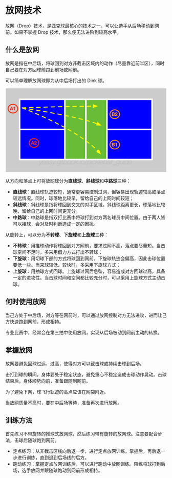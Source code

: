 # 放网技术

放网（Drop）技术，是匹克球最核心的技术之一，可以让选手从后场移动到网前。如果不掌握 Drop 技术，那么便无法进阶到较高水平。

## 什么是放网

放网是指在中后场，将球回到对方非截击区域内的动作（尽量靠近前半区），同时自己要在对方回球前跑到前场或网前。

可以简单理解放网球即为从中后场打出的 Dink 球。

![三种放网线路](_images/drop-target.png)

从方向和落点上可将放网球分为**直线球**、**斜线球**和**中路球**三种：

* **直线球**：直线球轨迹较短，通常更容易控制过网，但容易出现轨迹较高或落点较远情况。同时，球落地比较早，留给自己的上网时间较短；
* **斜线球**：斜线球是指将球回到交叉的对手区域。斜线球距离更长，球落地比较晚，留给自己的上网时间更充分。
* **中路球**：中路球是指双打比赛中将球打到对方两名球员中间位置。由于两人皆可以接球，会对及时判断造成一定的困扰。

从旋转上，可以分为**不转球**、**下旋球**和**上旋球**三种：

* **不转球**：用推球动作将球回到对方网前，要求过网不高，落点要尽量短。当击球空间不足时，多采用借力方式打出不转球；
* **下旋球**：用切球下部的方式将球回到网前。下旋球轨迹会偏高，因此击球位置要低一些。当来球较低、较快时，多采用下旋球方式；
* **上旋球**：用抽球方式回球。上旋球过网后急坠，容易造成对方回球过高，具备一定的进攻性。当击球时间和空间都比较充分时，可以采用上旋球方式主动击球。

## 何时使用放网

当己方处于中后场，对方等在网前时，可以通过放网控制对方无法进攻，进而让己方快速跑到网前，形成相持。

专业比赛中，经常会在第三拍中使用放网，实现从后场被动到网前主动的转换。

## 掌握放网

放网要避免回球过远、过高，使得对方可以截击球或持续击球到后场。

击打到球的瞬间，身体要处于稳定状态，避免重心不稳定造成击球动作晃动。击球结束后，身体顺势向前，准备跟随到网前。

为了避免下网，球飞行轨迹的高点应该在网袋附近。

当放网质量不高时，要在中后场等待，准备再次进行放网。

## 训练方法

首先练习不带旋转的推球式放网球，然后练习带有旋转的放网球。注意要配合步法，击球后随球跑到网前。

* 定点练习：从非截击区线向后退一步，进行定点放网训练。掌握后，再后退一步进行训练，直到退到后场线的后方。
* 跑动练习：掌握定点放网训练后，可以进行跑动中放网训练。陪练将球打到后场，选手放网并跟随球跑动到网前形成相持。